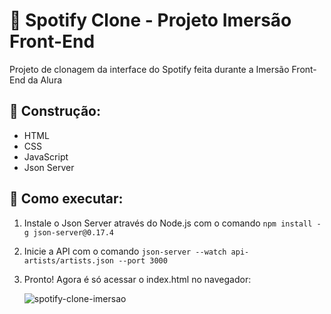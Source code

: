 # 🤿 Spotify Clone - Projeto Imersão Front-End

Projeto de clonagem da interface do Spotify feita durante a Imersão Front-End da Alura

## 🔧	 Construção:

- HTML
- CSS
- JavaScript
- Json Server

## 👣 Como executar:

1. Instale o Json Server através do Node.js com o comando `` npm install -g json-server@0.17.4 ``
2. Inicie a API com o comando `` json-server --watch api-artists/artists.json --port 3000 ``
3. Pronto! Agora é só acessar o index.html no navegador:
   
   ![spotify-clone-imersao](https://github.com/fernanda-avila/clone-spotify/assets/153337144/9986d4d6-ad0b-4f25-a033-117c8d95e030)

